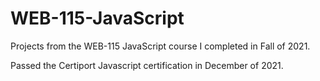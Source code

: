 # WEB-115-JavaScript
Projects from the WEB-115 JavaScript course I completed in Fall of 2021.

Passed the Certiport Javascript certification in December of 2021.
